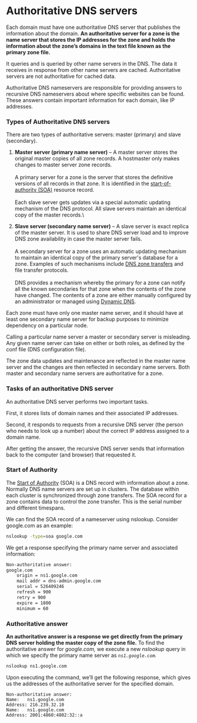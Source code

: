 # Authoritative DNS servers

Each domain must have one authoritative DNS server that publishes the information about the domain. **An authoritative server for a zone is the name server that stores the IP addresses for the zone and holds the information about the zone’s domains in the text file known as the primary zone file.**

It queries and is queried by other name servers in the DNS. The data it receives in response from other name servers are cached. Authoritative servers are not authoritative for cached data.

Authoritative DNS nameservers are responsible for providing answers to recursive DNS nameservers about where specific websites can be found. These answers contain important information for each domain, like IP addresses.

### Types of Authoritative DNS servers

There are two types of authoritative servers: master (primary) and slave (secondary).&#x20;

1. **Master server (primary name server)** – A master server stores the original master copies of all zone records. A hostmaster only makes changes to master server zone records.\
   &#x20;\
   A primary server for a zone is the server that stores the definitive versions of all records in that zone. It is identified in the [start-of-authority (SOA)](authoritative-dns-servers.md#start-of-authority) resource record. \
   \
   Each slave server gets updates via a special automatic updating mechanism of the DNS protocol. All slave servers maintain an identical copy of the master records.\

2. **Slave server (secondary name server)** – A slave server is exact replica of the master server. It is used to share DNS server load and to improve DNS zone availability in case the master server fails. \
   \
   A secondary server for a zone uses an automatic updating mechanism to maintain an identical copy of the primary server's database for a zone. Examples of such mechanisms include [DNS zone transfers](https://en.wikipedia.org/wiki/DNS\_zone\_transfer) and file transfer protocols.\
   \
   DNS provides a mechanism whereby the primary for a zone can notify all the known secondaries for that zone when the contents of the zone have changed. The contents of a zone are either manually configured by an administrator or managed using [Dynamic DNS](https://en.wikipedia.org/wiki/Dynamic\_DNS).

Each zone must have only one master name server, and it should have at least one secondary name server for backup purposes to minimize dependency on a particular node.&#x20;

Calling a particular name server a master or secondary server is misleading. Any given name server can take on either or both roles, as defined by the conf file (DNS configuration file).

The zone data updates and maintenance are reflected in the master name server and the changes are then reflected in secondary name servers. Both master and secondary name servers are authoritative for a zone.

### Tasks of an authoritative DNS server

An authoritative DNS server performs two important tasks.&#x20;

First, it stores lists of domain names and their associated IP addresses.&#x20;

Second, it responds to requests from a recursive DNS server (the person who needs to look up a number) about the correct IP address assigned to a domain name.&#x20;

After getting the answer, the recursive DNS server sends that information back to the computer (and browser) that requested it.&#x20;

### Start of Authority

&#x20;The [Start of Authority](https://en.wikipedia.org/wiki/SOA\_record) (SOA) is a DNS record with information about a zone. Normally DNS name servers are set up in clusters. The database within each cluster is synchronized through zone transfers. The SOA record for a zone contains data to control the zone transfer. This is the serial number and different timespans.

We can find the SOA record of a nameserver using nslookup. Consider google.com as an example:&#x20;

```bash
nslookup -type=soa google.com
```

We get a response specifying the primary name server and associated information:

```bash
Non-authoritative answer:
google.com
	origin = ns1.google.com
	mail addr = dns-admin.google.com
	serial = 526409246
	refresh = 900
	retry = 900
	expire = 1800
	minimum = 60
```

### Authoritative answer

**An authoritative answer is a response we get directly from the primary DNS server holding the master copy of the zone file.**  To find the authoritative answer for _google.com,_ we execute a new _nslookup_ query in which we specify the primary name server as _`ns1.google.com`._

```bash
nslookup ns1.google.com
```

Upon executing the command, we’ll get the following response, which gives us the addresses of the authoritative server for the specified domain.

```
Non-authoritative answer:
Name:	ns1.google.com
Address: 216.239.32.10
Name:	ns1.google.com
Address: 2001:4860:4802:32::a
```
